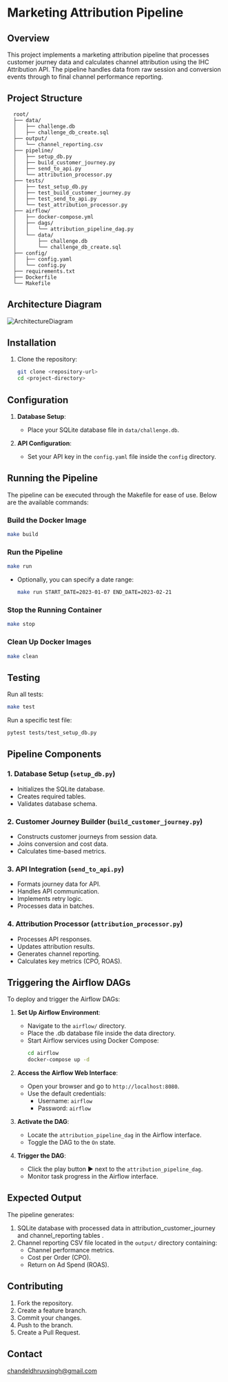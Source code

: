 # Marketing Attribution Pipeline

## Overview
This project implements a marketing attribution pipeline that processes customer journey data and calculates channel attribution using the IHC Attribution API. The pipeline handles data from raw session and conversion events through to final channel performance reporting.

## Project Structure

      root/
      ├── data/
      │   ├── challenge.db
      │   ├── challenge_db_create.sql
      ├── output/
      │   └── channel_reporting.csv
      ├── pipeline/
      │   ├── setup_db.py
      │   ├── build_customer_journey.py
      │   ├── send_to_api.py
      │   └── attribution_processor.py
      ├── tests/
      │   ├── test_setup_db.py
      │   ├── test_build_customer_journey.py
      │   ├── test_send_to_api.py
      │   └── test_attribution_processor.py
      ├── airflow/
      │   ├── docker-compose.yml
      │   ├── dags/
      │   │   └── attribution_pipeline_dag.py
      │   └── data/
      │       ├── challenge.db
      │       └── challenge_db_create.sql
      ├── config/
      │   ├── config.yaml
      │   └── config.py
      ├── requirements.txt
      ├── Dockerfile
      └── Makefile

## Architecture Diagram
![ArchitectureDiagram](https://github.com/user-attachments/assets/f90ba33d-20ba-4c45-828e-92c162abb88a)


## Installation

1. Clone the repository:
   ```bash
   git clone <repository-url>
   cd <project-directory>
   ```

## Configuration

1. **Database Setup**:
   - Place your SQLite database file in `data/challenge.db`.

2. **API Configuration**:
   - Set your API key in the `config.yaml` file inside the `config` directory.

## Running the Pipeline

The pipeline can be executed through the Makefile for ease of use. Below are the available commands:

### Build the Docker Image
```bash
make build
```

### Run the Pipeline
```bash
make run
```
- Optionally, you can specify a date range:
   ```bash
   make run START_DATE=2023-01-07 END_DATE=2023-02-21
   ```

### Stop the Running Container
```bash
make stop
```

### Clean Up Docker Images
```bash
make clean
```

## Testing

Run all tests:
```bash
make test
```


Run a specific test file:
```bash
pytest tests/test_setup_db.py
```

## Pipeline Components

### 1. Database Setup (`setup_db.py`)
- Initializes the SQLite database.
- Creates required tables.
- Validates database schema.

### 2. Customer Journey Builder (`build_customer_journey.py`)
- Constructs customer journeys from session data.
- Joins conversion and cost data.
- Calculates time-based metrics.

### 3. API Integration (`send_to_api.py`)
- Formats journey data for API.
- Handles API communication.
- Implements retry logic.
- Processes data in batches.

### 4. Attribution Processor (`attribution_processor.py`)
- Processes API responses.
- Updates attribution results.
- Generates channel reporting.
- Calculates key metrics (CPO, ROAS).

## Triggering the Airflow DAGs

To deploy and trigger the Airflow DAGs:

1. **Set Up Airflow Environment**:
   - Navigate to the `airflow/` directory.
   - Place the .db database file inside the data directory.
   - Start Airflow services using Docker Compose:
     ```bash
     cd airflow
     docker-compose up -d
     ```

2. **Access the Airflow Web Interface**:
   - Open your browser and go to `http://localhost:8080`.
   - Use the default credentials:
     - Username: `airflow`
     - Password: `airflow`

3. **Activate the DAG**:
   - Locate the `attribution_pipeline_dag` in the Airflow interface.
   - Toggle the DAG to the `On` state.

4. **Trigger the DAG**:
   - Click the play button ▶️ next to the `attribution_pipeline_dag`.
   - Monitor task progress in the Airflow interface.

## Expected Output

The pipeline generates:
1. SQLite database with processed data in attribution_customer_journey and channel_reporting tables .
2. Channel reporting CSV file located in the `output/` directory containing:
   - Channel performance metrics.
   - Cost per Order (CPO).
   - Return on Ad Spend (ROAS).


## Contributing

1. Fork the repository.
2. Create a feature branch.
3. Commit your changes.
4. Push to the branch.
5. Create a Pull Request.

## Contact

chandeldhruvsingh@gmail.com
